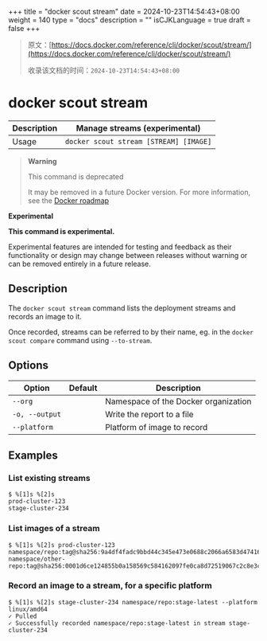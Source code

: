 +++
title = "docker scout stream"
date = 2024-10-23T14:54:43+08:00
weight = 140
type = "docs"
description = ""
isCJKLanguage = true
draft = false
+++

> 原文：[https://docs.docker.com/reference/cli/docker/scout/stream/](https://docs.docker.com/reference/cli/docker/scout/stream/)
>
> 收录该文档的时间：`2024-10-23T14:54:43+08:00`

# docker scout stream

| Description | Manage streams (experimental)          |
| :---------- | -------------------------------------- |
| Usage       | `docker scout stream [STREAM] [IMAGE]` |

> **Warning**
>
> This command is deprecated
>
> It may be removed in a future Docker version. For more information, see the [Docker roadmap](https://github.com/docker/roadmap/issues/209)

**Experimental**

**This command is experimental.**

Experimental features are intended for testing and feedback as their functionality or design may change between releases without warning or can be removed entirely in a future release.

## Description

The `docker scout stream` command lists the deployment streams and records an image to it.

Once recorded, streams can be referred to by their name, eg. in the `docker scout compare` command using `--to-stream`.

## Options

| Option         | Default | Description                          |
| -------------- | ------- | ------------------------------------ |
| `--org`        |         | Namespace of the Docker organization |
| `-o, --output` |         | Write the report to a file           |
| `--platform`   |         | Platform of image to record          |

## Examples

### List existing streams



```console
$ %[1]s %[2]s
prod-cluster-123
stage-cluster-234
```

### List images of a stream



```console
$ %[1]s %[2]s prod-cluster-123
namespace/repo:tag@sha256:9a4df4fadc9bbd44c345e473e0688c2066a6583d4741679494ba9228cfd93e1b
namespace/other-repo:tag@sha256:0001d6ce124855b0a158569c584162097fe0ca8d72519067c2c8e3ce407c580f
```

### Record an image to a stream, for a specific platform



```console
$ %[1]s %[2]s stage-cluster-234 namespace/repo:stage-latest --platform linux/amd64
✓ Pulled
✓ Successfully recorded namespace/repo:stage-latest in stream stage-cluster-234
```
